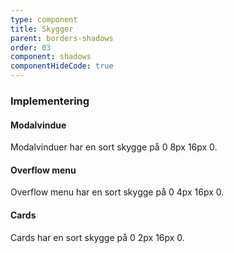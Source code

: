 ```yaml
---
type: component
title: Skygger
parent: borders-shadows
order: 03
component: shadows
componentHideCode: true
---
```


### Implementering
#### Modalvindue

Modalvinduer har en sort skygge på 0 8px 16px 0.

#### Overflow menu

Overflow menu har en sort skygge på 0 4px 16px 0.

#### Cards

Cards har en sort skygge på 0 2px 16px 0.
